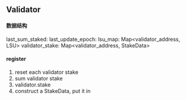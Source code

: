 ## Validator

#### 数据结构

last_sum_staked: 
last_update_epoch:
lsu_map: Map<validator_address, LSU>
validator_stake: Map<validator_address, StakeData>


#### register
1. reset each validator stake
2. sum validator stake
3. validator.stake
3. construct a StakeData, put it in